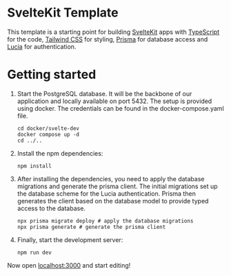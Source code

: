 # SvelteKit Template

This template is a starting point for building [SvelteKit](https://kit.svelte.dev/) apps
with [TypeScript](https://www.typescriptlang.org/) for the code, [Tailwind CSS](https://tailwindcss.com/) for
styling, [Prisma](https://www.prisma.io/) for database access and
[Lucia](https://lucia-auth.com/?framework=sveltekit) for authentication.

# Getting started

1. Start the PostgreSQL database. It will be the backbone of our application and locally available on port 5432. The
   setup is provided using docker. The credentials can be found in the docker-compose.yaml file.
   ```shell
   cd docker/svelte-dev
   docker compose up -d
   cd ../..
   ```

2. Install the npm dependencies:
   ```shell
   npm install
   ```

3. After installing the dependencies, you need to apply the database migrations and generate the prisma client.
   The initial migrations set up the database scheme for the Lucia authentication. Prisma then generates the client
   based on the database model to provide typed access to the database.
   ```shell
   npx prisma migrate deploy # apply the database migrations 
   npx prisma generate # generate the prisma client
   ```

4. Finally, start the development server:
   ```shell
   npm run dev
   ```

Now open [localhost:3000](http://localhost:3000) and start editing!
